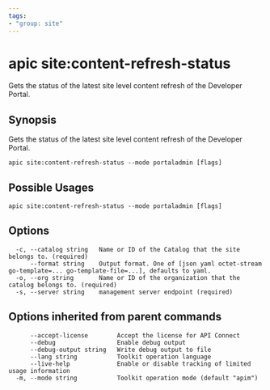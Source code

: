 ```yaml
---
tags:
- "group: site"
---
```

# apic site:content-refresh-status

Gets the status of the latest site level content refresh of the Developer Portal.

## Synopsis

Gets the status of the latest site level content refresh of the Developer Portal.

```
apic site:content-refresh-status --mode portaladmin [flags]
```

## Possible Usages

```
apic site:content-refresh-status --mode portaladmin [flags]
```

## Options

```
  -c, --catalog string   Name or ID of the Catalog that the site belongs to. (required)
      --format string    Output format. One of [json yaml octet-stream go-template=... go-template-file=...], defaults to yaml.
  -o, --org string       Name or ID of the organization that the catalog belongs to. (required)
  -s, --server string    management server endpoint (required)
```

## Options inherited from parent commands

```
      --accept-license        Accept the license for API Connect
      --debug                 Enable debug output
      --debug-output string   Write debug output to file
      --lang string           Toolkit operation language
      --live-help             Enable or disable tracking of limited usage information
  -m, --mode string           Toolkit operation mode (default "apim")
```
